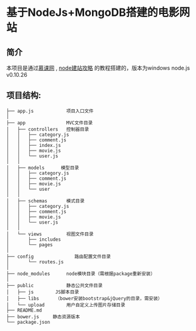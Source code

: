 基于NodeJs+MongoDB搭建的电影网站
=================
简介
---------------
本项目是通过[慕课网](http://www.google.com) , [node建站攻略](http://www.imooc.com/learn/637) 的教程搭建的，版本为windows node.js v0.10.26

项目结构:
---------------
```
├── app.js            项目入口文件
│
├── app               MVC文件目录
│   ├── controllers   控制器目录
│   │   ├── category.js 
│   │   ├── comment.js 
│   │   ├── index.js
│   │   ├── movie.js
│   │   └── user.js
│   │
│   ├── models      模型目录
│   │   ├── category.js 
│   │   ├── comment.js 
│   │   ├── movie.js 
│   │   └── user
│   │
│   ├── schemas       模式目录
│   │   ├── category.js 
│   │   ├── comment.js 
│   │   ├── movie.js 
│   │   └── user.js
│   │
│   └── views         视图文件目录
│       ├── includes
│       └── pages
│
├── config               路由配置文件目录
│       └── routes.js
│
├── node_modules      node模块目录（需根据package重新安装）
│
├── public            静态公共文件目录
│   ├── js        JS脚本目录
│   ├── libs      （bower安装bootstrap&jQuery的目录，需安装）
│   └── upload        用户自定义上传图片存储目录
├── README.md
├── bower.js     静态资源版本
└── package.json
```
